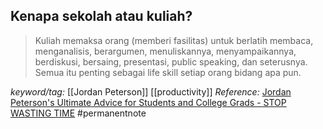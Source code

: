 
Kenapa sekolah atau kuliah?
---

>Kuliah memaksa orang (memberi fasilitas) untuk berlatih membaca, menganalisis, berargumen, menuliskannya, menyampaikannya, berdiskusi, bersaing, presentasi, public speaking, dan seterusnya. Semua itu penting sebagai life skill setiap orang bidang apa pun.

_keyword/tag:_ [[Jordan Peterson]] [[productivity]]
_Reference:_ [Jordan Peterson's Ultimate Advice for Students and College Grads - STOP WASTING TIME](https://www.youtube.com/watch?v=wsNzAuYDgy0)
#permanentnote